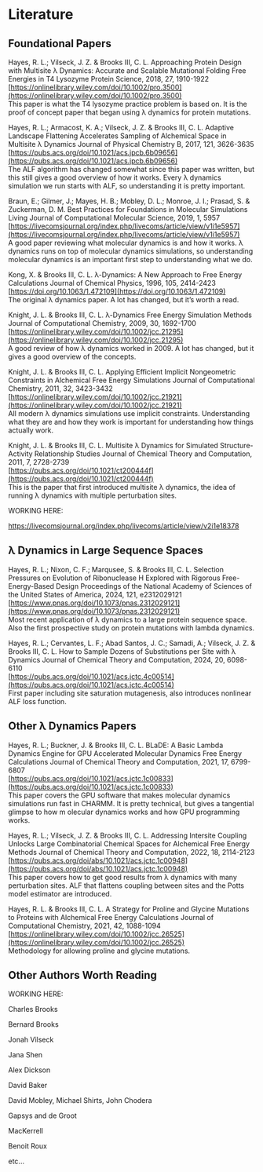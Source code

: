 # Literature

## Foundational Papers

<!-- R712 -->
Hayes, R. L.; Vilseck, J. Z. & Brooks III, C. L.
Approaching Protein Design with Multisite λ Dynamics: Accurate and Scalable Mutational Folding Free Energies in T4 Lysozyme 
Protein Science, 2018, 27, 1910-1922  
[https://onlinelibrary.wiley.com/doi/10.1002/pro.3500](https://onlinelibrary.wiley.com/doi/10.1002/pro.3500)  
This paper is what the T4 lysozyme practice problem is based on. It is the proof of concept paper that began using λ dynamics for protein mutations.

<!-- R612 -->
Hayes, R. L.; Armacost, K. A.; Vilseck, J. Z. & Brooks III, C. L.
Adaptive Landscape Flattening Accelerates Sampling of Alchemical Space in Multisite λ Dynamics 
Journal of Physical Chemistry B, 2017, 121, 3626-3635  
[https://pubs.acs.org/doi/10.1021/acs.jpcb.6b09656](https://pubs.acs.org/doi/10.1021/acs.jpcb.6b09656)  
The ALF algorithm has changed somewhat since this paper was written, but this still gives a good overview of how it works. Every λ dynamics simulation we run starts with ALF, so understanding it is pretty important.

<!-- R960 -->
Braun, E.; Gilmer, J.; Mayes, H. B.; Mobley, D. L.; Monroe, J. I.; Prasad, S. & Zuckerman, D. M.
Best Practices for Foundations in Molecular Simulations 
Living Journal of Computational Molecular Science, 2019, 1, 5957  
[https://livecomsjournal.org/index.php/livecoms/article/view/v1i1e5957](https://livecomsjournal.org/index.php/livecoms/article/view/v1i1e5957)  
A good paper reviewing what molecular dynamics is and how it works. λ dynamics runs on top of molecular dynamics simulations, so understanding molecular dynamics is an important first step to understanding what we do.

<!-- R513 -->
Kong, X. & Brooks III, C. L.
λ-Dynamics: A New Approach to Free Energy Calculations 
Journal of Chemical Physics, 1996, 105, 2414-2423  
[https://doi.org/10.1063/1.472109](https://doi.org/10.1063/1.472109)  
The original λ dynamics paper. A lot has changed, but it’s worth a read.

<!-- R514 -->
Knight, J. L. & Brooks III, C. L.
λ-Dynamics Free Energy Simulation Methods 
Journal of Computational Chemistry, 2009, 30, 1692-1700  
[https://onlinelibrary.wiley.com/doi/10.1002/jcc.21295](https://onlinelibrary.wiley.com/doi/10.1002/jcc.21295)  
A good review of how λ dynamics worked in 2009. A lot has changed, but it gives a good overview of the concepts.

<!-- R515 -->
Knight, J. L. & Brooks III, C. L.
Applying Efficient Implicit Nongeometric Constraints in Alchemical Free Energy Simulations 
Journal of Computational Chemistry, 2011, 32, 3423-3432  
[https://onlinelibrary.wiley.com/doi/10.1002/jcc.21921](https://onlinelibrary.wiley.com/doi/10.1002/jcc.21921)  
All modern λ dynamics simulations use implicit constraints. Understanding what they are and how they work is important for understanding how things actually work.

<!-- R516 -->
Knight, J. L. & Brooks III, C. L.
Multisite λ Dynamics for Simulated Structure-Activity Relationship Studies 
Journal of Chemical Theory and Computation, 2011, 7, 2728-2739  
[https://pubs.acs.org/doi/10.1021/ct200444f](https://pubs.acs.org/doi/10.1021/ct200444f)  
This is the paper that first introduced multisite λ dynamics, the idea of running λ dynamics with multiple perturbation sites.

WORKING HERE:

https://livecomsjournal.org/index.php/livecoms/article/view/v2i1e18378

## λ Dynamics in Large Sequence Spaces

<!-- R881 -->
Hayes, R. L.; Nixon, C. F.; Marqusee, S. & Brooks III, C. L.
Selection Pressures on Evolution of Ribonuclease H Explored with Rigorous Free-Energy-Based Design 
Proceedings of the National Academy of Sciences of the United States of America, 2024, 121, e2312029121  
[https://www.pnas.org/doi/10.1073/pnas.2312029121](https://www.pnas.org/doi/10.1073/pnas.2312029121)  
Most recent application of λ dynamics to a large protein sequence space. Also the first prospective study on protein mutations with lambda dynamics.

<!-- R988 -->
Hayes, R. L.; Cervantes, L. F.; Abad Santos, J. C.; Samadi, A.; Vilseck, J. Z. & Brooks III, C. L.
How to Sample Dozens of Substitutions per Site with λ Dynamics
Journal of Chemical Theory and Computation, 2024, 20, 6098-6110  
[https://pubs.acs.org/doi/10.1021/acs.jctc.4c00514](https://pubs.acs.org/doi/10.1021/acs.jctc.4c00514)  
First paper including site saturation mutagenesis, also introduces nonlinear ALF loss function.

## Other λ Dynamics Papers

<!-- R893 -->
Hayes, R. L.; Buckner, J. & Brooks III, C. L.
BLaDE: A Basic Lambda Dynamics Engine for GPU Accelerated Molecular Dynamics Free Energy Calculations
Journal of Chemical Theory and Computation, 2021, 17, 6799-6807  
[https://pubs.acs.org/doi/10.1021/acs.jctc.1c00833](https://pubs.acs.org/doi/10.1021/acs.jctc.1c00833)  
This paper covers the GPU software that makes molecular dynamics simulations run
 fast in CHARMM. It is pretty technical, but gives a tangential glimpse to how m
olecular dynamics works and how GPU programming works.

<!-- R906 -->
Hayes, R. L.; Vilseck, J. Z. & Brooks III, C. L.
Addressing Intersite Coupling Unlocks Large Combinatorial Chemical Spaces for Alchemical Free Energy Methods 
Journal of Chemical Theory and Computation, 2022, 18, 2114-2123  
[https://pubs.acs.org/doi/abs/10.1021/acs.jctc.1c00948](https://pubs.acs.org/doi/abs/10.1021/acs.jctc.1c00948)  
This paper covers how to get good results from λ dynamics with many perturbation sites. ALF that flattens coupling between sites and the Potts model estimator are introduced.

<!-- R878 -->
Hayes, R. L. & Brooks III, C. L.
A Strategy for Proline and Glycine Mutations to Proteins with Alchemical Free Energy Calculations
Journal of Computational Chemistry, 2021, 42, 1088-1094  
[https://onlinelibrary.wiley.com/doi/10.1002/jcc.26525](https://onlinelibrary.wiley.com/doi/10.1002/jcc.26525)  
Methodology for allowing proline and glycine mutations.

## Other Authors Worth Reading

WORKING HERE:

Charles Brooks

Bernard Brooks

Jonah Vilseck

Jana Shen

Alex Dickson

David Baker

David Mobley, Michael Shirts, John Chodera

Gapsys and de Groot

MacKerrell

Benoit Roux

etc...

